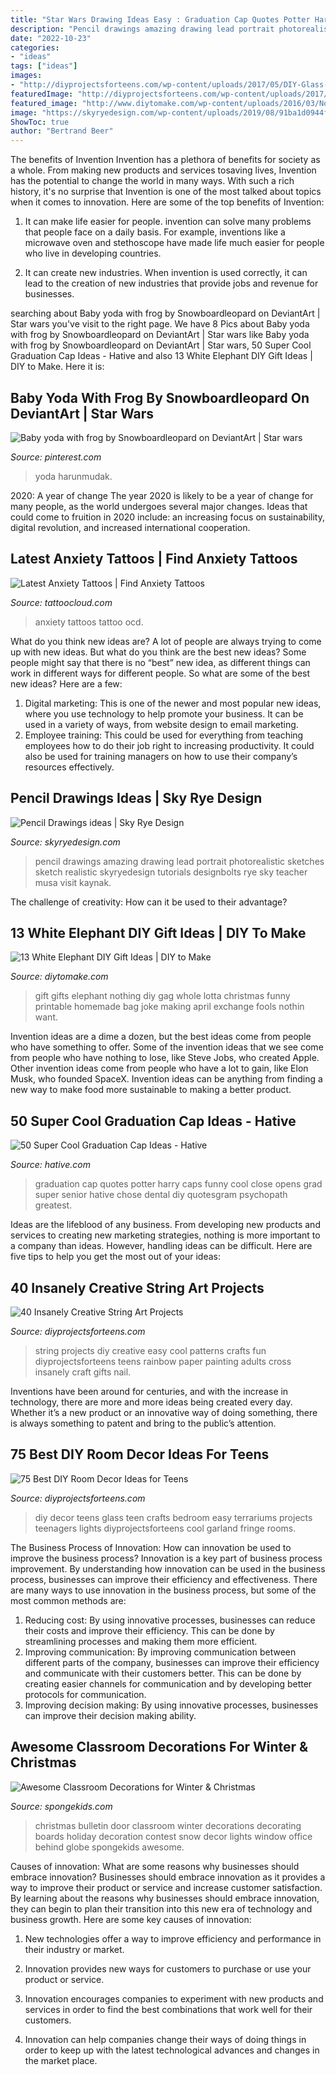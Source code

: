 ```yaml
---
title: "Star Wars Drawing Ideas Easy : Graduation Cap Quotes Potter Harry Caps Funny Cool Close Opens Grad Super Senior Hative Chose Dental Diy Quotesgram Psychopath Greatest"
description: "Pencil drawings amazing drawing lead portrait photorealistic sketches sketch realistic skyryedesign tutorials designbolts rye sky teacher musa visit kaynak"
date: "2022-10-23"
categories:
- "ideas"
tags: ["ideas"]
images:
- "http://diyprojectsforteens.com/wp-content/uploads/2017/05/DIY-Glass-Terrariums.jpg"
featuredImage: "http://diyprojectsforteens.com/wp-content/uploads/2017/05/DIY-Glass-Terrariums.jpg"
featured_image: "http://www.diytomake.com/wp-content/uploads/2016/03/Nothing-DIY-White-Elephant-Gift.jpg"
image: "https://skyryedesign.com/wp-content/uploads/2019/08/91ba1d0944f0671e3dae490bcba04f84.jpg"
ShowToc: true
author: "Bertrand Beer"
---
```



The benefits of Invention
Invention has a plethora of benefits for society as a whole. From making new products and services tosaving lives, Invention has the potential to change the world in many ways. With such a rich history, it's no surprise that Invention is one of the most talked about topics when it comes to innovation. Here are some of the top benefits of Invention: 
1. It can make life easier for people. invention can solve many problems that people face on a daily basis. For example, inventions like a microwave oven and stethoscope have made life much easier for people who live in developing countries.

2. It can create new industries. When invention is used correctly, it can lead to the creation of new industries that provide jobs and revenue for businesses.

	

		
searching about Baby yoda with frog by Snowboardleopard on DeviantArt | Star wars you've visit to the right page. We have 8 Pics about Baby yoda with frog by Snowboardleopard on DeviantArt | Star wars like Baby yoda with frog by Snowboardleopard on DeviantArt | Star wars, 50 Super Cool Graduation Cap Ideas - Hative and also 13 White Elephant DIY Gift Ideas | DIY to Make. Here it is:
		
    
## Baby Yoda With Frog By Snowboardleopard On DeviantArt | Star Wars

<img loading=lazy src="https://i.pinimg.com/736x/6d/56/d4/6d56d4137c1ce1d4ab930f73c8f9da3e.jpg" onerror="this.onerror=null;this.src='https://tse2.mm.bing.net/th?id=OIP.I529Bp8MP3dOmAL7GBUd6wHaKX&amp;pid=15.1';" alt="Baby yoda with frog by Snowboardleopard on DeviantArt | Star wars">

_Source: pinterest.com_

>yoda harunmudak. 

	

2020: A year of change
The year 2020 is likely to be a year of change for many people, as the world undergoes several major changes. Ideas that could come to fruition in 2020 include: an increasing focus on sustainability, digital revolution, and increased international cooperation.

    
## Latest Anxiety Tattoos | Find Anxiety Tattoos

<img loading=lazy src="https://tattoocloud.com/system/images/tatties/000/086/509/web/phone_upload.jpg?1491925018" onerror="this.onerror=null;this.src='https://tse4.mm.bing.net/th?id=OIP.1yT2QPchDDfiDUdmTgHLOQHaJ4&amp;pid=15.1';" alt="Latest Anxiety Tattoos | Find Anxiety Tattoos">

_Source: tattoocloud.com_

>anxiety tattoos tattoo ocd. 

	

What do you think new ideas are?
A lot of people are always trying to come up with new ideas. But what do you think are the best new ideas? Some people might say that there is no “best” new idea, as different things can work in different ways for different people. So what are some of the best new ideas? Here are a few: 
1) Digital marketing: This is one of the newer and most popular new ideas, where you use technology to help promote your business. It can be used in a variety of ways, from website design to email marketing. 
2) Employee training: This could be used for everything from teaching employees how to do their job right to increasing productivity. It could also be used for training managers on how to use their company’s resources effectively.

    
## Pencil Drawings Ideas | Sky Rye Design

<img loading=lazy src="https://skyryedesign.com/wp-content/uploads/2019/08/91ba1d0944f0671e3dae490bcba04f84.jpg" onerror="this.onerror=null;this.src='https://tse2.mm.bing.net/th?id=OIP.C3XF02dd72K0XcY-RPnf9gHaHk&amp;pid=15.1';" alt="Pencil Drawings ideas | Sky Rye Design">

_Source: skyryedesign.com_

>pencil drawings amazing drawing lead portrait photorealistic sketches sketch realistic skyryedesign tutorials designbolts rye sky teacher musa visit kaynak. 

	

The challenge of creativity: How can it be used to their advantage?
 

    
## 13 White Elephant DIY Gift Ideas | DIY To Make

<img loading=lazy src="http://www.diytomake.com/wp-content/uploads/2016/03/Nothing-DIY-White-Elephant-Gift.jpg" onerror="this.onerror=null;this.src='https://tse2.mm.bing.net/th?id=OIP.OMe8g1IrEjIhvsDsYZml6gHaJ3&amp;pid=15.1';" alt="13 White Elephant DIY Gift Ideas | DIY to Make">

_Source: diytomake.com_

>gift gifts elephant nothing diy gag whole lotta christmas funny printable homemade bag joke making april exchange fools nothin want. 

	

Invention ideas are a dime a dozen, but the best ideas come from people who have something to offer. Some of the invention ideas that we see come from people who have nothing to lose, like Steve Jobs, who created Apple. Other invention ideas come from people who have a lot to gain, like Elon Musk, who founded SpaceX. Invention ideas can be anything from finding a new way to make food more sustainable to making a better product.

    
## 50 Super Cool Graduation Cap Ideas - Hative

<img loading=lazy src="https://hative.com/wp-content/uploads/2016/04/graduation-caps/26-super-cool-graduation-cap-ideas.jpg" onerror="this.onerror=null;this.src='https://tse4.mm.bing.net/th?id=OIP.G_S135x0vN6ZC_3GA8uU4wHaJ6&amp;pid=15.1';" alt="50 Super Cool Graduation Cap Ideas - Hative">

_Source: hative.com_

>graduation cap quotes potter harry caps funny cool close opens grad super senior hative chose dental diy quotesgram psychopath greatest. 

	

Ideas are the lifeblood of any business. From developing new products and services to creating new marketing strategies, nothing is more important to a company than ideas. However, handling ideas can be difficult. Here are five tips to help you get the most out of your ideas:

    
## 40 Insanely Creative String Art Projects

<img loading=lazy src="http://diyprojectsforteens.com/wp-content/uploads/2016/07/Rainbow-String-Art.jpg" onerror="this.onerror=null;this.src='https://tse1.mm.bing.net/th?id=OIP.lMVSINtiZiL8HLgLaw8RuAHaJ3&amp;pid=15.1';" alt="40 Insanely Creative String Art Projects">

_Source: diyprojectsforteens.com_

>string projects diy creative easy cool patterns crafts fun diyprojectsforteens teens rainbow paper painting adults cross insanely craft gifts nail. 

	

Inventions have been around for centuries, and with the increase in technology, there are more and more ideas being created every day. Whether it’s a new product or an innovative way of doing something, there is always something to patent and bring to the public’s attention.

    
## 75 Best DIY Room Decor Ideas For Teens

<img loading=lazy src="http://diyprojectsforteens.com/wp-content/uploads/2017/05/DIY-Glass-Terrariums.jpg" onerror="this.onerror=null;this.src='https://tse2.mm.bing.net/th?id=OIP.hYRRSYzDqV9xK_-smXG9oQHaLH&amp;pid=15.1';" alt="75 Best DIY Room Decor Ideas for Teens">

_Source: diyprojectsforteens.com_

>diy decor teens glass teen crafts bedroom easy terrariums projects teenagers lights diyprojectsforteens cool garland fringe rooms. 

	

The Business Process of Innovation: How can innovation be used to improve the business process?
Innovation is a key part of business process improvement. By understanding how innovation can be used in the business process, businesses can improve their efficiency and effectiveness. There are many ways to use innovation in the business process, but some of the most common methods are: 
1) Reducing cost: By using innovative processes, businesses can reduce their costs and improve their efficiency. This can be done by streamlining processes and making them more efficient. 
2) Improving communication: By improving communication between different parts of the company, businesses can improve their efficiency and communicate with their customers better. This can be done by creating easier channels for communication and by developing better protocols for communication. 
3) Improving decision making: By using innovative processes, businesses can improve their decision making ability.

    
## Awesome Classroom Decorations For Winter &amp; Christmas

<img loading=lazy src="http://spongekids.com/wp-content/uploads/2016/11/christmas-bulletin-board/13-christmas-bulletin-board-ideas.jpg" onerror="this.onerror=null;this.src='https://tse4.mm.bing.net/th?id=OIP.OpdLSa9RhcKpaUqbiRDoSgHaLH&amp;pid=15.1';" alt="Awesome Classroom Decorations for Winter &amp; Christmas">

_Source: spongekids.com_

>christmas bulletin door classroom winter decorations decorating boards holiday decoration contest snow decor lights window office behind globe spongekids awesome. 

	

Causes of innovation: What are some reasons why businesses should embrace innovation?
Businesses should embrace innovation as it provides a way to improve their product or service and increase customer satisfaction. By learning about the reasons why businesses should embrace innovation, they can begin to plan their transition into this new era of technology and business growth. Here are some key causes of innovation:
1. New technologies offer a way to improve efficiency and performance in their industry or market.

2. Innovation provides new ways for customers to purchase or use your product or service.

3. Innovation encourages companies to experiment with new products and services in order to find the best combinations that work well for their customers.

4. Innovation can help companies change their ways of doing things in order to keep up with the latest technological advances and changes in the market place.


